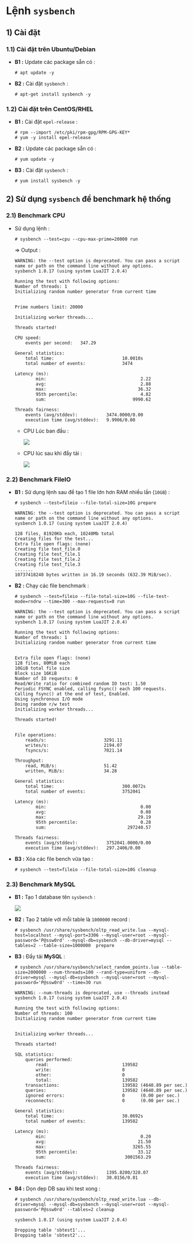 # Lệnh `sysbench`
## **1) Cài đặt**
### **1.1) Cài đặt trên Ubuntu/Debian**
- **B1 :** Update các package sẵn có :
    ```
    # apt update -y
    ```
- **B2 :** Cài đặt `sysbench` :
    ```
    # apt-get install sysbench -y
    ```
### **1.2) Cài đặt trên CentOS/RHEL**
- **B1 :** Cài đặt `epel-release` :
    ```
    # rpm --import /etc/pki/rpm-gpg/RPM-GPG-KEY*
    # yum -y install epel-release
    ```
- **B2 :** Update các package sẵn có :
    ```
    # yum update -y
    ```
- **B3 :** Cài đặt `sysbench` :
    ```
    # yum install sysbench -y
    ```
## **2) Sử dụng `sysbench` để benchmark hệ thống**
### **2.1) Benchmark CPU**
- Sử dụng lệnh :
    ```
    # sysbench --test=cpu --cpu-max-prime=20000 run
    ```
    => Output :
    ```
    WARNING: the --test option is deprecated. You can pass a script name or path on the command line without any options.
    sysbench 1.0.17 (using system LuaJIT 2.0.4)

    Running the test with following options:
    Number of threads: 1
    Initializing random number generator from current time


    Prime numbers limit: 20000

    Initializing worker threads...

    Threads started!

    CPU speed:
        events per second:   347.29

    General statistics:
        total time:                          10.0010s
        total number of events:              3474

    Latency (ms):
            min:                                    2.22
            avg:                                    2.88
            max:                                   36.32
            95th percentile:                        4.82
            sum:                                 9990.62

    Threads fairness:
        events (avg/stddev):           3474.0000/0.00
        execution time (avg/stddev):   9.9906/0.00
    ```

    - CPU Lúc ban đầu :

        <img src=https://i.imgur.com/r1psQ9y.png>

    - CPU lúc sau khi đẩy tải :

        <img src=https://i.imgur.com/pfDpU5l.png>

### **2.2) Benchmark FileIO**
- **B1 :** Sử dụng lệnh sau để tạo 1 file lớn hơn RAM nhiều lần (`10GB`) :
    ```
    # sysbench --test=fileio --file-total-size=10G prepare
    ```
    ```
    WARNING: the --test option is deprecated. You can pass a script name or path on the command line without any options.
    sysbench 1.0.17 (using system LuaJIT 2.0.4)

    128 files, 81920Kb each, 10240Mb total
    Creating files for the test...
    Extra file open flags: (none)
    Creating file test_file.0
    Creating file test_file.1
    Creating file test_file.2
    Creating file test_file.3
    .......
    10737418240 bytes written in 16.19 seconds (632.39 MiB/sec).
    ```
- **B2 :** Chạy các file benchmark :
    ```
    # sysbench --test=fileio --file-total-size=10G --file-test-mode=rndrw --time=300 --max-requests=0 run
    ```
    ```
    WARNING: the --test option is deprecated. You can pass a script name or path on the command line without any options.
    sysbench 1.0.17 (using system LuaJIT 2.0.4)

    Running the test with following options:
    Number of threads: 1
    Initializing random number generator from current time


    Extra file open flags: (none)
    128 files, 80MiB each
    10GiB total file size
    Block size 16KiB
    Number of IO requests: 0
    Read/Write ratio for combined random IO test: 1.50
    Periodic FSYNC enabled, calling fsync() each 100 requests.
    Calling fsync() at the end of test, Enabled.
    Using synchronous I/O mode
    Doing random r/w test
    Initializing worker threads...

    Threads started!


    File operations:
        reads/s:                      3291.11
        writes/s:                     2194.07
        fsyncs/s:                     7021.14

    Throughput:
        read, MiB/s:                  51.42
        written, MiB/s:               34.28

    General statistics:
        total time:                          300.0072s
        total number of events:              3752041

    Latency (ms):
            min:                                    0.00
            avg:                                    0.08
            max:                                   29.19
            95th percentile:                        0.28
            sum:                               297240.57

    Threads fairness:
        events (avg/stddev):           3752041.0000/0.00
        execution time (avg/stddev):   297.2406/0.00
    ```
- **B3 :** Xóa các file bench vừa tạo :
    ```
    # sysbench --test=fileio --file-total-size=10G cleanup
    ```
### **2.3) Benchmark MySQL**
- **B1 :** Tạo 1 database tên `sysbench` :

    <img src=https://i.imgur.com/HbtdByN.png>

- **B2 :** Tạo 2 table với mỗi table là `1000000` record :
    ```
    # sysbench /usr/share/sysbench/oltp_read_write.lua --mysql-host=localhost --mysql-port=3306 --mysql-user=root --mysql-password='P@ssw0rd' --mysql-db=sysbench --db-driver=mysql --tables=2 --table-size=1000000  prepare
    ```
- **B3 :** Đẩy tải **MySQL** :
    ```
    # sysbench /usr/share/sysbench/select_random_points.lua --table-size=2000000 --num-threads=100 --rand-type=uniform --db-driver=mysql --mysql-db=sysbench --mysql-user=root --mysql-password='P@ssw0rd' --time=30 run
    ```
    ```
    WARNING: --num-threads is deprecated, use --threads instead
    sysbench 1.0.17 (using system LuaJIT 2.0.4)

    Running the test with following options:
    Number of threads: 100
    Initializing random number generator from current time


    Initializing worker threads...

    Threads started!

    SQL statistics:
        queries performed:
            read:                            139582
            write:                           0
            other:                           0
            total:                           139582
        transactions:                        139582 (4640.89 per sec.)
        queries:                             139582 (4640.89 per sec.)
        ignored errors:                      0      (0.00 per sec.)
        reconnects:                          0      (0.00 per sec.)

    General statistics:
        total time:                          30.0692s
        total number of events:              139582

    Latency (ms):
            min:                                    0.20
            avg:                                   21.50
            max:                                 3265.55
            95th percentile:                       33.12
            sum:                              3001563.29

    Threads fairness:
        events (avg/stddev):           1395.8200/328.07
        execution time (avg/stddev):   30.0156/0.01
    ```
- **B4 :** Dọn dẹp DB sau khi test xong :
    ```
    # sysbench /usr/share/sysbench/oltp_read_write.lua --db-driver=mysql --mysql-db=sysbench --mysql-user=root --mysql-password='P@ssw0rd' --tables=2 cleanup
    ```
    ```
    sysbench 1.0.17 (using system LuaJIT 2.0.4)

    Dropping table 'sbtest1'...
    Dropping table 'sbtest2'...
    ```
